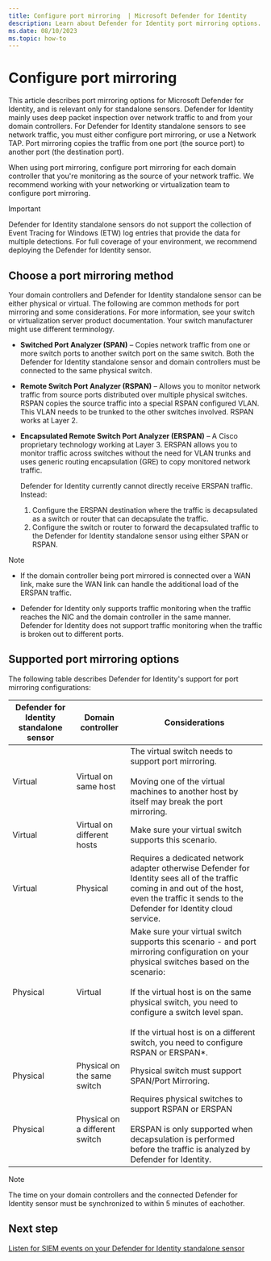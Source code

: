 ```yaml
---
title: Configure port mirroring  | Microsoft Defender for Identity
description: Learn about Defender for Identity port mirroring options.
ms.date: 08/10/2023
ms.topic: how-to
---
```


# Configure port mirroring

This article describes port mirroring options for Microsoft Defender for Identity, and is relevant only for standalone sensors. Defender for Identity mainly uses deep packet inspection over network traffic to and from your domain controllers. For Defender for Identity standalone sensors to see network traffic, you must either configure port mirroring, or use a Network TAP. Port mirroring copies the traffic from one port (the source port) to another port (the destination port).

When using port mirroring, configure port mirroring for each domain controller that you're monitoring as the source of your network traffic. We recommend working with your networking or virtualization team to configure port mirroring.

> [!IMPORTANT]
> Defender for Identity standalone sensors do not support the collection of Event Tracing for Windows (ETW) log entries that provide the data for multiple detections. For full coverage of your environment, we recommend deploying the Defender for Identity sensor.
>

## Choose a port mirroring method

Your domain controllers and Defender for Identity standalone sensor can be either physical or virtual. The following are common methods for port mirroring and some considerations. For more information, see your switch or virtualization server product documentation. Your switch manufacturer might use different terminology.

- **Switched Port Analyzer (SPAN)** – Copies network traffic from one or more switch ports to another switch port on the same switch. Both the Defender for Identity standalone sensor and domain controllers must be connected to the same physical switch.

- **Remote Switch Port Analyzer (RSPAN)**  – Allows you to monitor network traffic from source ports distributed over multiple physical switches. RSPAN copies the source traffic into a special RSPAN configured VLAN. This VLAN needs to be trunked to the other switches involved. RSPAN works at Layer 2.

- **Encapsulated Remote Switch Port Analyzer (ERSPAN)** – A Cisco proprietary technology working at Layer 3. ERSPAN allows you to monitor traffic across switches without the need for VLAN trunks and uses generic routing encapsulation (GRE) to copy monitored network traffic.

    Defender for Identity currently cannot directly receive ERSPAN traffic. Instead:

    1. Configure the ERSPAN destination where the traffic is decapsulated as a switch or router that can decapsulate the traffic. 
    1. Configure the switch or router to forward the decapsulated traffic to the Defender for Identity standalone sensor using either SPAN or RSPAN.

> [!NOTE]
> - If the domain controller being port mirrored is connected over a WAN link, make sure the WAN link can handle the additional load of the ERSPAN traffic.
>
> - Defender for Identity only supports traffic monitoring when the traffic reaches the NIC and the domain controller in the same manner. Defender for Identity does not support traffic monitoring when the traffic is broken out to different ports.

## Supported port mirroring options

The following table describes Defender for Identity's support for port mirroring configurations:

|Defender for Identity standalone sensor|Domain controller|Considerations|
|---------------|---------------------|------------------|
|Virtual|Virtual on same host|The virtual switch needs to support port mirroring.<br /><br />Moving one of the virtual machines to another host by itself may break the port mirroring.|
|Virtual|Virtual on different hosts|Make sure your virtual switch supports this scenario.|
|Virtual|Physical|Requires a dedicated network adapter otherwise Defender for Identity sees all of the traffic coming in and out of the host, even the traffic it sends to the Defender for Identity cloud service.|
|Physical|Virtual|Make sure your virtual switch supports this scenario - and port mirroring configuration on your physical switches based on the scenario:<br /><br />If the virtual host is on the same physical switch, you need to configure a switch level span.<br /><br />If the virtual host is on a different switch, you need to configure RSPAN or ERSPAN&#42;.|
|Physical|Physical on the same switch|Physical switch must support SPAN/Port Mirroring.|
|Physical|Physical on a different switch|Requires physical switches to support RSPAN or ERSPAN <br><br>ERSPAN is only supported when decapsulation is performed before the traffic is analyzed by Defender for Identity.|

> [!NOTE]
> The time on your domain controllers and the connected Defender for Identity sensor must be synchronized to within 5 minutes of eachother.
>

<!--remove this altogether>

## Validate port mirroring

To validate that port mirroring is working before installing the Defender for Identity standalone sensor, use your network capture tool of choice. The Defender for Identity standalone sensor must be able to see the traffic to and from the domain controller.

> [!IMPORTANT]
> This procedure uses Microsoft Network Monitor to validate port mirroring.  If you choose to validate with Wireshark, restart the Defender for Identity standalone sensor service after you finish validating.
>

**To validate port mirroring**:

1. Install [Microsoft Network Monitor 3.4](https://www.microsoft.com/download/details.aspx?id=4865) on the Defender for Identity standalone sensor that you want to validate. <!--is there a newer option? Network Monitor 3.4 is the archive versioned tool for network traffic capture and protocol analysis.i can't even install it anymore to validate this procedure.

1. Open Network Monitor and create a new capture tab.

    1. Select only the **Capture** network adapter or the network adapter that is connected to the switch port that is configured as the port mirroring destination.

    1. Ensure that P-Mode is enabled.

    1. Select **New Capture**. For example:

        ![Screenshot of the Microsoft Network Monitor dialog highlighting the New Capture button.](../media/port-mirroring-capture.png)

1. In your new tab's **Display Filter** area, enter the following filter: **KerberosV5 OR LDAP** and then select **Apply**.

1. Select **Start** to start the capture session. If you do not see traffic to and from the domain controller listed in the **Frame summary** area, review your port mirroring configuration.

    Make sure you see traffic to and from the domain controllers.

1. If you only see traffic in one direction, work with your networking or virtualization teams to help troubleshoot your port mirroring configuration.

## Working with virtualization clusters

If you are working with virtualization clusters:

- **Configure affinity between the domain controller and the Defender for Identity standalone sensor**. This step is irrelevant if your environment supports Virtual to Virtual on different hosts (RSPAN).

    Configure affinity for each domain controller running on the virtualization cluster in a virtual machine with the Defender for Identity standalone sensor. When the domain controller moves to another host in the cluster, the Defender for Identity standalone sensor follows it. This works well when there are a few domain controllers.

- **Ensure proper sensor sizing**. Make sure that the Defender for Identity standalone sensor is properly sized to handle monitoring all of the DCs by themselves:

    1. Install a virtual machine on each virtualization host.
    1. Install a Defender for Identity standalone sensor on each host.
    1. Configure each Defender for Identity standalone sensor to monitor all of the domain controllers that run on the cluster.

    Any host the domain controllers run on is monitored.

-->

## Next step

[Listen for SIEM events on your Defender for Identity standalone sensor](configure-event-collection.md)

